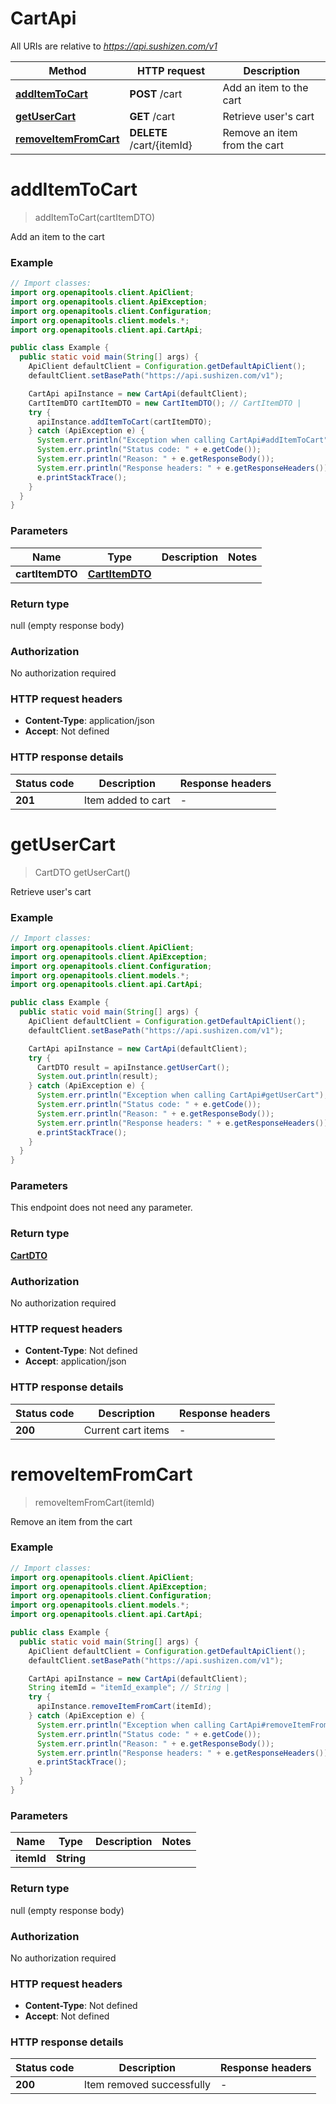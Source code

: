 # CartApi

All URIs are relative to *https://api.sushizen.com/v1*

| Method | HTTP request | Description |
|------------- | ------------- | -------------|
| [**addItemToCart**](CartApi.md#addItemToCart) | **POST** /cart | Add an item to the cart |
| [**getUserCart**](CartApi.md#getUserCart) | **GET** /cart | Retrieve user&#39;s cart |
| [**removeItemFromCart**](CartApi.md#removeItemFromCart) | **DELETE** /cart/{itemId} | Remove an item from the cart |


<a id="addItemToCart"></a>
# **addItemToCart**
> addItemToCart(cartItemDTO)

Add an item to the cart

### Example
```java
// Import classes:
import org.openapitools.client.ApiClient;
import org.openapitools.client.ApiException;
import org.openapitools.client.Configuration;
import org.openapitools.client.models.*;
import org.openapitools.client.api.CartApi;

public class Example {
  public static void main(String[] args) {
    ApiClient defaultClient = Configuration.getDefaultApiClient();
    defaultClient.setBasePath("https://api.sushizen.com/v1");

    CartApi apiInstance = new CartApi(defaultClient);
    CartItemDTO cartItemDTO = new CartItemDTO(); // CartItemDTO | 
    try {
      apiInstance.addItemToCart(cartItemDTO);
    } catch (ApiException e) {
      System.err.println("Exception when calling CartApi#addItemToCart");
      System.err.println("Status code: " + e.getCode());
      System.err.println("Reason: " + e.getResponseBody());
      System.err.println("Response headers: " + e.getResponseHeaders());
      e.printStackTrace();
    }
  }
}
```

### Parameters

| Name | Type | Description  | Notes |
|------------- | ------------- | ------------- | -------------|
| **cartItemDTO** | [**CartItemDTO**](CartItemDTO.md)|  | |

### Return type

null (empty response body)

### Authorization

No authorization required

### HTTP request headers

 - **Content-Type**: application/json
 - **Accept**: Not defined

### HTTP response details
| Status code | Description | Response headers |
|-------------|-------------|------------------|
| **201** | Item added to cart |  -  |

<a id="getUserCart"></a>
# **getUserCart**
> CartDTO getUserCart()

Retrieve user&#39;s cart

### Example
```java
// Import classes:
import org.openapitools.client.ApiClient;
import org.openapitools.client.ApiException;
import org.openapitools.client.Configuration;
import org.openapitools.client.models.*;
import org.openapitools.client.api.CartApi;

public class Example {
  public static void main(String[] args) {
    ApiClient defaultClient = Configuration.getDefaultApiClient();
    defaultClient.setBasePath("https://api.sushizen.com/v1");

    CartApi apiInstance = new CartApi(defaultClient);
    try {
      CartDTO result = apiInstance.getUserCart();
      System.out.println(result);
    } catch (ApiException e) {
      System.err.println("Exception when calling CartApi#getUserCart");
      System.err.println("Status code: " + e.getCode());
      System.err.println("Reason: " + e.getResponseBody());
      System.err.println("Response headers: " + e.getResponseHeaders());
      e.printStackTrace();
    }
  }
}
```

### Parameters
This endpoint does not need any parameter.

### Return type

[**CartDTO**](CartDTO.md)

### Authorization

No authorization required

### HTTP request headers

 - **Content-Type**: Not defined
 - **Accept**: application/json

### HTTP response details
| Status code | Description | Response headers |
|-------------|-------------|------------------|
| **200** | Current cart items |  -  |

<a id="removeItemFromCart"></a>
# **removeItemFromCart**
> removeItemFromCart(itemId)

Remove an item from the cart

### Example
```java
// Import classes:
import org.openapitools.client.ApiClient;
import org.openapitools.client.ApiException;
import org.openapitools.client.Configuration;
import org.openapitools.client.models.*;
import org.openapitools.client.api.CartApi;

public class Example {
  public static void main(String[] args) {
    ApiClient defaultClient = Configuration.getDefaultApiClient();
    defaultClient.setBasePath("https://api.sushizen.com/v1");

    CartApi apiInstance = new CartApi(defaultClient);
    String itemId = "itemId_example"; // String | 
    try {
      apiInstance.removeItemFromCart(itemId);
    } catch (ApiException e) {
      System.err.println("Exception when calling CartApi#removeItemFromCart");
      System.err.println("Status code: " + e.getCode());
      System.err.println("Reason: " + e.getResponseBody());
      System.err.println("Response headers: " + e.getResponseHeaders());
      e.printStackTrace();
    }
  }
}
```

### Parameters

| Name | Type | Description  | Notes |
|------------- | ------------- | ------------- | -------------|
| **itemId** | **String**|  | |

### Return type

null (empty response body)

### Authorization

No authorization required

### HTTP request headers

 - **Content-Type**: Not defined
 - **Accept**: Not defined

### HTTP response details
| Status code | Description | Response headers |
|-------------|-------------|------------------|
| **200** | Item removed successfully |  -  |

